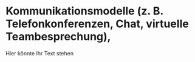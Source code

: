 # Kommunikationsmodelle (z. B. Telefonkonferenzen, Chat, virtuelle Teambesprechung),

Hier könnte Ihr Text stehen